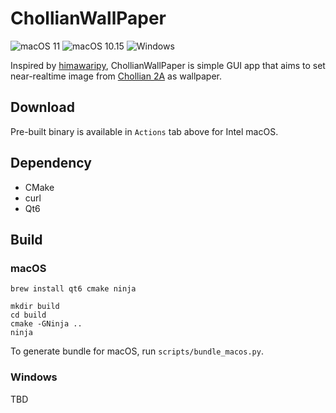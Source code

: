 # ChollianWallPaper

![macOS 11](https://github.com/pjessesco/ChollianWallPaper/actions/workflows/macOS11.yml/badge.svg) 
![macOS 10.15](https://github.com/pjessesco/ChollianWallPaper/actions/workflows/macOS10.15.yml/badge.svg) 
![Windows](https://github.com/pjessesco/ChollianWallPaper/actions/workflows/windows.yml/badge.svg)


Inspired by [himawaripy](https://github.com/boramalper/himawaripy), ChollianWallPaper is simple GUI app that aims to set near-realtime image from [Chollian 2A](https://en.wikipedia.org/wiki/Chollian) as wallpaper.

## Download

Pre-built binary is available in `Actions` tab above for Intel macOS.

## Dependency

- CMake
- curl
- Qt6

 
## Build
 
### macOS
 
    brew install qt6 cmake ninja
    
    mkdir build
    cd build
    cmake -GNinja ..
    ninja
    
To generate bundle for macOS, run `scripts/bundle_macos.py`. 

### Windows

TBD

